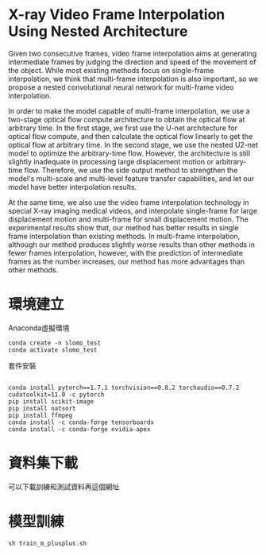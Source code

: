 # X-ray Video Frame Interpolation Using Nested Architecture

Given two consecutive frames, video frame interpolation aims at generating intermediate frames by judging the direction and speed of the movement of the object.
While most existing methods focus on single-frame interpolation, we think that multi-frame interpolation is also important, so we propose a nested convolutional neural network for multi-frame video interpolation.

In order to make the model capable of multi-frame interpolation, we use a two-stage optical flow compute architecture to obtain the optical flow at arbitrary time. In the first stage, we first use the U-net architecture for optical flow compute, and then calculate the optical flow linearly to get the optical flow at arbitrary time. In the second stage, we use the nested U2-net model to optimize the arbitrary-time flow. However, the architecture is still slightly inadequate in processing large displacement motion or arbitrary-time flow. Therefore, we use the side output method to strengthen the model's multi-scale and multi-level feature transfer capabilities, and let our model have better interpolation results.

At the same time, we also use the video frame interpolation technology in special X-ray imaging medical videos, and interpolate single-frame for large displacement motion and multi-frame for small displacement motion. The experimental results show that, our method has better results in single frame interpolation than existing methods. In multi-frame interpolation, although our method produces slightly worse results than other methods in fewer frames interpolation, however, with the prediction of intermediate frames as the number increases, our method has more advantages than other methods.

# 環境建立

Anaconda虛擬環境
```
conda create -n slomo_test
conda activate slomo_test
```

套件安裝
```

conda install pytorch==1.7.1 torchvision==0.8.2 torchaudio==0.7.2 cudatoolkit=11.0 -c pytorch
pip install scikit-image
pip install natsort
pip install ffmpeg
conda install -c conda-forge tensorboardx
conda install -c conda-forge nvidia-apex
```

# 資料集下載

可以下載訓練和測試資料再這個網址


# 模型訓練

```
sh train_m_plusplus.sh

```

